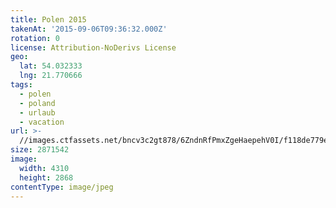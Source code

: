 ```yaml
---
title: Polen 2015
takenAt: '2015-09-06T09:36:32.000Z'
rotation: 0
license: Attribution-NoDerivs License
geo:
  lat: 54.032333
  lng: 21.770666
tags:
  - polen
  - poland
  - urlaub
  - vacation
url: >-
  //images.ctfassets.net/bncv3c2gt878/6ZndnRfPmxZgeHaepehV0I/f118de779e63d3772a554dada7f8195e/polen-2015_25656919890_o
size: 2871542
image:
  width: 4310
  height: 2868
contentType: image/jpeg
---
```


